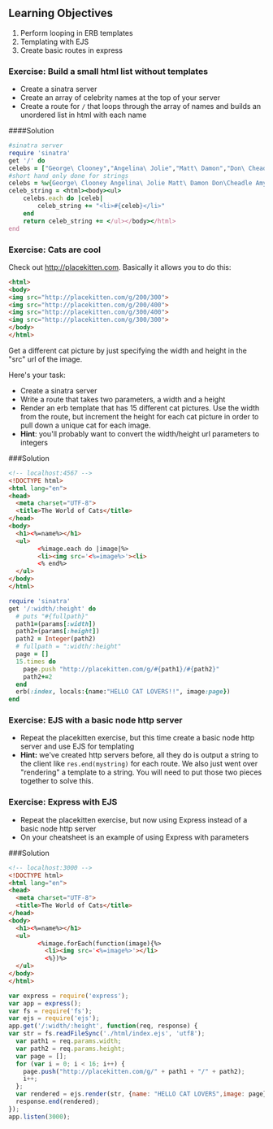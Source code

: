 ## Learning Objectives
1. Perform looping in ERB templates
3. Templating with EJS
2. Create basic routes in express

### Exercise: Build a small html list without templates

* Create a sinatra server
* Create an array of celebrity names at the top of your server
* Create a route for `/` that loops through the array of names and builds an unordered list in html with each name

####Solution
```ruby
#sinatra server
require 'sinatra'
get '/' do
celebs = ["George\ Clooney","Angelina\ Jolie","Matt\ Damon","Don\ Cheadle","Amy\ Poehler"]
#short hand only done for strings
celebs = %w{George\ Clooney Angelina\ Jolie Matt\ Damon Don\Cheadle Amy\ Poehler}
celeb_string = <html><body><ul>
    celebs.each do |celeb|
        celeb_string += "<li>#{celeb}</li>"
    end
    return celeb_string += </ul></body></html>
end
```

### Exercise: Cats are cool

Check out http://placekitten.com. Basically it allows you to do this:

```html
<html>
<body>
<img src="http://placekitten.com/g/200/300">
<img src="http://placekitten.com/g/200/400">
<img src="http://placekitten.com/g/300/400">
<img src="http://placekitten.com/g/300/300">
</body>
</html>
```

Get a different cat picture by just specifying the width and height in the "src" url of the image.

Here's your task:
* Create a sinatra server
* Write a route that takes two parameters, a width and a height
* Render an erb template that has 15 different cat pictures. Use the width from the route, but increment the height for each cat picture in order to pull down a unique cat for each image.
* **Hint**: you'll probably want to convert the width/height url parameters to integers

###Solution
```html
<!-- localhost:4567 -->
<!DOCTYPE html>
<html lang="en">
<head>
  <meta charset="UTF-8">
  <title>The World of Cats</title>
</head>
<body>
  <h1><%=name%></h1>
  <ul>
        <%image.each do |image|%>
        <li><img src='<%=image%>'><li>
        <% end%>
  </ul>
</body>
</html>
```
```ruby
require 'sinatra'
get '/:width/:height' do
  # puts "#{fullpath}"
  path1=(params[:width])
  path2=(params[:height])
  path2 = Integer(path2)
  # fullpath = ":width/:height"
  page = []
  15.times do
    page.push "http://placekitten.com/g/#{path1}/#{path2}"
    path2+=2
  end
  erb(:index, locals:{name:"HELLO CAT LOVERS!!", image:page})
end
```

### Exercise: EJS with a basic node http server
  * Repeat the placekitten exercise, but this time create a basic node http server and use EJS for templating
  * **Hint:** we've created http servers before, all they do is output a string to the client like `res.end(mystring)` for each route. We also just went over "rendering" a template to a string. You will need to put those two pieces together to solve this.

### Exercise: Express with EJS
* Repeat the placekitten exercise, but now using Express instead of a basic node http server
* On your cheatsheet is an example of using Express with parameters

###Solution
```html
<!-- localhost:3000 -->
<!DOCTYPE html>
<html lang="en">
<head>
  <meta charset="UTF-8">
  <title>The World of Cats</title>
</head>
<body>
  <h1><%=name%></h1>
  <ul>
        <%image.forEach(function(image){%>
          <li><img src='<%=image%>'></li>
          <%})%>
  </ul>
</body>
</html>
```
```js
var express = require('express');
var app = express();
var fs = require('fs');
var ejs = require('ejs');
app.get('/:width/:height', function(req, response) {
var str = fs.readFileSync('./html/index.ejs', 'utf8');
  var path1 = req.params.width;
  var path2 = req.params.height;
  var page = [];
  for (var i = 0; i < 16; i++) {
    page.push("http://placekitten.com/g/" + path1 + "/" + path2);
    i++;
  };
  var rendered = ejs.render(str, {name: "HELLO CAT LOVERS",image: page});
  response.end(rendered);
});
app.listen(3000);
```
